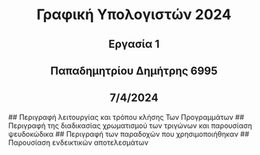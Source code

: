 <h1 class="text-center"> Γραφική Υπολογιστών 2024</h1> 
<h2 class="text-center">Εργασία 1</h2>
<h2 class="text-center">Παπαδημητρίου Δημήτρης  6995</h2>
<h2 class="text-center">7/4/2024</h2>
## Περιγραφή λειτουργίας και τρόπου κλήσης Των Προγραμμάτων
## Περιγραφή της διαδικασίας χρωματισμού των τριγώνων και παρουσίαση ψευδοκώδικα
## Περιγραφή των παραδοχών που χρησιμοποιήθηκαν
## Παρουσίαση ενδεικτικών αποτελεσμάτων

<style>
    .text-center{
        text-align:center;
    }
</style>